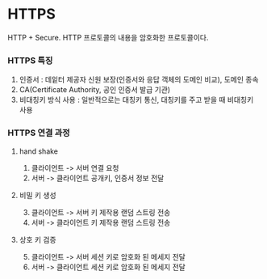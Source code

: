 # HTTPS
HTTP + Secure. HTTP 프로토콜의 내용을 암호화한 프로토콜이다.

### HTTPS 특징
1. 인증서 : 데잍터 제공자 신원 보장(인증서와 응답 객체의 도메인 비교), 도메인 종속
2. CA(Certificate Authority, 공인 인증서 발급 기관)
3. 비대칭키 방식 사용 : 일반적으로는 대칭키 통신, 대칭키를 주고 받을 때 비대칭키 사용

### HTTPS 연결 과정
1. hand shake

    1. 클라이언트 -> 서버 연결 요청
    2. 서버 -> 클라이언트 공개키, 인증서 정보 전달

2. 비밀 키 생성

    3. 클라이언트 -> 서버 키 제작용 랜덤 스트링 전송
    4. 서버 -> 클라이언트 키 제작용 랜덤 스트링 전송

3. 상호 키 검증

    5. 클라이언트 -> 서버 세션 키로 암호화 된 메세지 전달
    6. 서버 -> 클라이언트 세션 키로 암호화 된 메세지 전달

